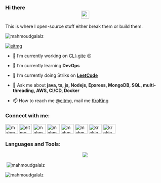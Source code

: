 ### Hi there <div align=center><a href="https://www.gautamkrishnar.com/"><img src="https://media.giphy.com/media/hvRJCLFzcasrR4ia7z/giphy.gif" width="25px"></a>
This is where I open-source stuff either break them or build them.
</div>
<p align="left"> <img src="https://komarev.com/ghpvc/?username=mahmoudgalalz&label=Profile%20views&color=0e75b6&style=flat" alt="mahmoudgalalz" /> </p>

<p align="left"> <a href="https://twitter.com/eitmg" target="blank"><img src="https://img.shields.io/twitter/follow/eitmg?logo=twitter&style=for-the-badge" alt="eitmg" /></a> </p>

- :telescope:  I’m currently working on [CLI-gite](https://github.com/superdynamix/cli-gite)  :wink:

- 🌱 I’m currently learning **DevOps**
- 🌱 I’m currently doing Striks on **[LeetCode](https://leetcode.com/kroking)**

- 💬 Ask me about **java, ts, js, Nodejs, Epxress, MongoDB, SQL, multi-threading, AWS, CI/CD, Docker**

- 📫 How to reach me [@eitmg](https://twitter.com/eitmg), mail me [KroKing](mailto:krooking0@gmail.com)

<h3 align="left">Connect with me:</h3>
<p align="left">
<a href="https://dev.to/mahmoudgalal" target="blank"><img align="center" src="https://cdn.jsdelivr.net/npm/simple-icons@3.0.1/icons/dev-dot-to.svg" alt="mahmoudgalalz" height="30" width="40" /></a>
<a href="https://twitter.com/eitmg" target="blank"><img align="center" src="https://raw.githubusercontent.com/rahuldkjain/github-profile-readme-generator/master/src/images/icons/Social/twitter.svg" alt="eitmg" height="30" width="40" /></a>
<a href="https://linkedin.com/in/mahmoudgalalz" target="blank"><img align="center" src="https://raw.githubusercontent.com/rahuldkjain/github-profile-readme-generator/master/src/images/icons/Social/linked-in-alt.svg" alt="mahmoudgalalz" height="30" width="40" /></a>
<a href="https://stackoverflow.com/users/mahmoudgalalz" target="blank"><img align="center" src="https://raw.githubusercontent.com/rahuldkjain/github-profile-readme-generator/master/src/images/icons/Social/stack-overflow.svg" alt="mahmoudgalalz" height="30" width="40" /></a>
<a href="https://fb.com/mahmoudgalalzz" target="blank"><img align="center" src="https://raw.githubusercontent.com/rahuldkjain/github-profile-readme-generator/master/src/images/icons/Social/facebook.svg" alt="mahmoudgalalzz" height="30" width="40" /></a>
<a href="https://instagram.com/mahmoudgalalz" target="blank"><img align="center" src="https://raw.githubusercontent.com/rahuldkjain/github-profile-readme-generator/master/src/images/icons/Social/instagram.svg" alt="mahmoudgalalz" height="30" width="40" /></a>
<a href="https://codeforces.com/profile/kroking" target="blank"><img align="center" src="https://raw.githubusercontent.com/rahuldkjain/github-profile-readme-generator/master/src/images/icons/Social/codeforces.svg" alt="kroking" height="30" width="40" /></a>
<a href="https://www.leetcode.com/kroking" target="blank"><img align="center" src="https://raw.githubusercontent.com/rahuldkjain/github-profile-readme-generator/master/src/images/icons/Social/leet-code.svg" alt="kroking" height="30" width="40" /></a>
</p>

<h3 align="left">Languages and Tools:</h3>
<p align="center">
  <a href="https://skillicons.dev">
    <img src="https://skillicons.dev/icons?i=git,vim,linux,vscode,githubactions,java,cpp,go,js,ts,postgres,mysql,mongodb,prisma,nodejs,expressjs,react,astro,tailwind,aws,azure,gcp,cf,workers,bash,ansible&perline=5" />
  </a>
</p>

<p>&nbsp;<img align="center" src="https://github-readme-stats.vercel.app/api?username=mahmoudgalalz&show_icons=true&locale=en" alt="mahmoudgalalz" /></p>

<p><img align="center" src="https://github-readme-streak-stats.herokuapp.com/?user=mahmoudgalalz&" alt="mahmoudgalalz" /></p>
